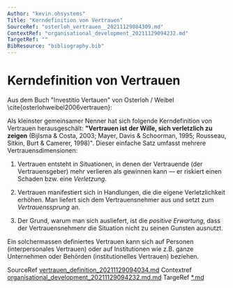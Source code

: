 ```yaml
---
Author: "kevin.ohsystems"
Title: "Kerndefinition von Vertrauen"
SourceRef: "osterloh_vertrauen__20211129084309.md" 
ContextRef: "organisational_development_20211129094232.md"
TargetRef: ""
BibResource: "bibliography.bib"
---
```


# Kerndefinition von Vertrauen

Aus dem Buch "Investitio Vertauen" von Osterloh / Weibel \cite{osterlohweibel2006vertrauen}: 

Als kleinster gemeinsamer Nenner hat sich folgende Kerndefinition von Vertrauen herausgeschält: **"Vertrauen ist der Wille, sich verletzlich zu zeigen** (Bijlsma & Costa, 2003; Mayer, Davis & Schoorman, 1995; Rousseau, Sitkin, Burt & Camerer, 1998)". Dieser einfache Satz umfasst mehrere Vertrauensdimensionen:

1. Vertrauen entsteht in Situationen, in denen der Vertrauende (der Vertrauensgeber) mehr verlieren als gewinnen kann — er riskiert einen Schaden bzw. eine _Verletzung_.

2. Vertrauen manifestiert sich in Handlungen, die die eigene Verletzlichkeit erhöhen. Man liefert sich dem Vertrauensnehmer aus und setzt zum _Vertrauenssprung_ an.

3. Der Grund, warum man sich ausliefert, ist die _positive Erwartung_, dass der Vertrauensnehmenr die Situation nicht zu seinen Gunsten ausnutzt.

Ein solchermassen definiertes Vertrauen kann sich auf Personen (interpersonales Vertrauen) oder auf Institutionen wie z.B. ganze Unternehmen oder Behörden (institutionelles Vertrauen) beziehen.

SourceRef [vertrauen_definition_20211129094034.md](vertrauen_definition_20211129094034.md)
Contextref [organisational_development_20211129094232.md.md](organisational_development_20211129094232.md.md)
TargeRef [*.md](*.md)
